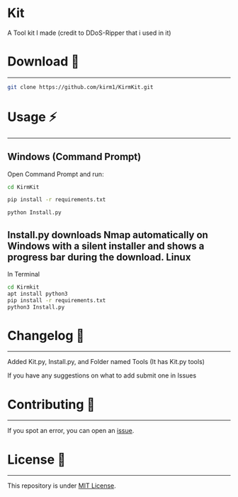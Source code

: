 # Kit

A Tool kit I made (credit to DDoS-Ripper that i used in it)

# Download 📡
----------

```bash
git clone https://github.com/kirm1/KirmKit.git
```
# Usage ⚡
----------

Windows (Command Prompt)
-----------------------

Open Command Prompt and run:
```bash
cd KirmKit
```

```bash
pip install -r requirements.txt
```
```bash
python Install.py
```
Install.py downloads Nmap automatically on Windows with a silent installer and
shows a progress bar during the download.
Linux
--------

In Terminal
```bash
cd Kirmkit
apt install python3
pip install -r requirements.txt
python3 Install.py
```

# Changelog 📌
-------

Added Kit.py, Install.py, and Folder named Tools (It has Kit.py tools)

If you have any suggestions on what to add submit one in Issues


# Contributing 🤝
------

If you spot an error, you can open an [issue](https://github.com/kirm1/collections/issues).

# License 📝
-------

This repository is under [MIT License](https://github.com/kirm1/collections/blob/main/LICENSE).  

